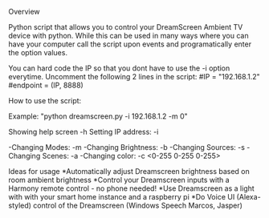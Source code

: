 Overview

Python script that allows you to control your DreamScreen Ambient TV device with python.
While this can be used in many ways where you can have your computer call the script upon events and programatically enter the option values.

You can hard code the IP so that you dont have to use the -i option everytime. 
Uncomment the following 2 lines in the script:
#IP = "192.168.1.2"
#endpoint = (IP, 8888)


How to use the script:

Example: "python dreamscreen.py -i 192.168.1.2 -m 0"

Showing help screen -h
Setting IP address: -i <ip address>

-Changing Modes: -m <number>
-Changing Brightness: -b <number>
-Changing Sources: -s <number>
-Changing Scenes: -a <number>
-Changing color: -c <0-255 0-255 0-255>
  


Ideas for usage
*Automatically adjust Dreamscreen brightness based on room ambient brightness
*Control your Dreamscreen inputs with a Harmony remote control - no phone needed!
*Use Dreamscreen as a light with with your smart home instance and a raspberry pi
*Do Voice UI (Alexa-styled) control of the Dreamscreen (Windows Speech Marcos, Jasper)
